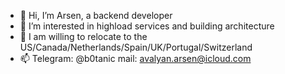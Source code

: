 - 👋 Hi, I’m Arsen, a backend developer
- 👀 I’m interested in highload services and building architecture
- 🌱 I am willing to relocate to the US/Canada/Netherlands/Spain/UK/Portugal/Switzerland
- 📫 Telegram: @b0tanic
     mail: avalyan.arsen@icloud.com

<!---
b0tanic/b0tanic is a ✨ special ✨ repository because its `README.md` (this file) appears on your GitHub profile.
You can click the Preview link to take a look at your changes.
--->

